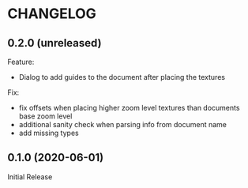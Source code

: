 # CHANGELOG

## 0.2.0 (unreleased)

Feature:
  - Dialog to add guides to the document after placing the textures

Fix:
  - fix offsets when placing higher zoom level textures than documents base zoom level
  - additional sanity check when parsing info from document name
  - add missing types

## 0.1.0 (2020-06-01)

Initial Release